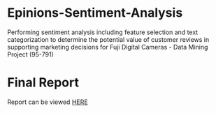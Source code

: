 # Epinions-Sentiment-Analysis
Performing sentiment analysis including feature selection and text categorization to determine the potential value of customer reviews in supporting marketing decisions for Fuji Digital Cameras - Data Mining Project (95-791)

# Final Report
Report can be viewed [HERE](https://github.com/nikhilba/Sentiment-Analysis/blob/master/Analysis/Sentiment_Analysis.ipynb)
